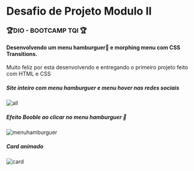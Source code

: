 # **Desafio de Projeto Modulo II**
### :trophy:DIO - BOOTCAMP TQI :trophy:
#### Desenvolvendo um menu hamburguer:hamburger: e morphing menu com CSS Transitions.

Muito feliz por esta desenvolvendo e entregando o primeiro projeto feito com HTML e CSS

##### Site inteiro com menu hamburguer e menu hover nas redes sociais
![all](https://user-images.githubusercontent.com/106086909/170905643-508bf89a-9d32-486e-8972-720b1eee8b8b.png)

##### Efeito Booble ao clicar no menu hamburguer :hamburger:
![menuhamburguer](https://user-images.githubusercontent.com/106086909/170905728-1051bd6e-2ee7-40e3-89d9-dbce40107216.jpg)

##### Card animado
![card](https://user-images.githubusercontent.com/106086909/170905894-ccb4d5dd-b4df-4acd-a3dd-921c6e4f8fea.jpg)
